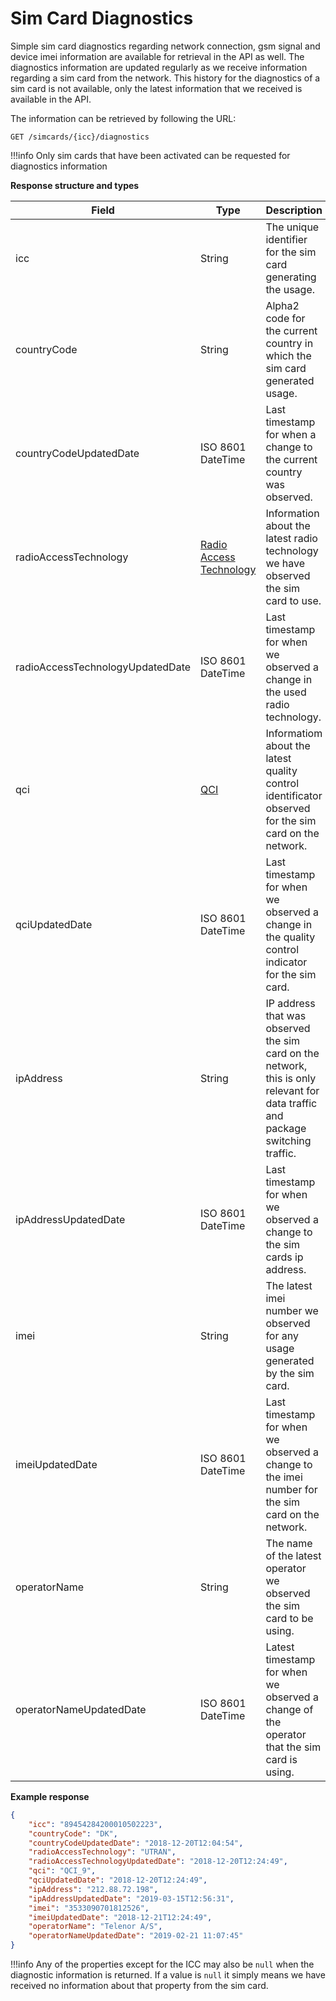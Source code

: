 # Sim Card Diagnostics

Simple sim card diagnostics regarding network connection, gsm signal and device imei information are available for retrieval in the API as well. 
The diagnostics information are updated regularly as we receive information regarding a sim card from the network. 
This history for the diagnostics of a sim card is not available, only the latest information that we received is available in the API.

The information can be retrieved by following the URL:

`GET /simcards/{icc}/diagnostics`

!!!info
    Only sim cards that have been activated can be requested for diagnostics information

**Response structure and types**

| Field                            | Type              | Description                                                                                                                     |
| -------------------------------- | ----------------- | ------------------------------------------------------------------------------------------------------------------------------- |
| icc                              | String            | The unique identifier for the sim card generating the usage.                                                                    |
| countryCode                      | String            | Alpha2 code for the current country in which the sim card generated usage.                                                      |
| countryCodeUpdatedDate           | ISO 8601 DateTime | Last timestamp for when a change to the current country was observed.                                                           |
| radioAccessTechnology            | [Radio Access Technology](/docs/general-information/data-types#RadioAccessTechnology)            | Information about the latest radio technology we have observed the sim card to use.                   |
| radioAccessTechnologyUpdatedDate | ISO 8601 DateTime | Last timestamp for when we observed a change in the used radio technology.                                                      |
| qci                              | [QCI](/docs/general-information/data-types#QCI)            | Informatiom about the latest quality control identificator observed for the sim card on the network.                            |
| qciUpdatedDate                   | ISO 8601 DateTime | Last timestamp for when we observed a change in the quality control indicator for the sim card.                                 |
| ipAddress                        | String            | IP address that was observed the sim card on the network, this is only relevant for data traffic and package switching traffic. |
| ipAddressUpdatedDate             | ISO 8601 DateTime | Last timestamp for when we observed a change to the sim cards ip address.                                                       |
| imei                             | String            | The latest imei number we observed for any usage generated by the sim card.                                                     |
| imeiUpdatedDate                  | ISO 8601 DateTime | Last timestamp for when we observed a change to the imei number for the sim card on the network.                                |
| operatorName                     | String            | The name of the latest operator we observed the sim card to be using.                                                           |
| operatorNameUpdatedDate          | ISO 8601 DateTime | Latest timestamp for when we observed a change of the operator that the sim card is using.                                      |

**Example response**

```json
{
    "icc": "89454284200010502223",
    "countryCode": "DK",
    "countryCodeUpdatedDate": "2018-12-20T12:04:54",
    "radioAccessTechnology": "UTRAN",
    "radioAccessTechnologyUpdatedDate": "2018-12-20T12:24:49",
    "qci": "QCI_9",
    "qciUpdatedDate": "2018-12-20T12:24:49",
    "ipAddress": "212.88.72.198",
    "ipAddressUpdatedDate": "2019-03-15T12:56:31",
    "imei": "3533090701812526",
    "imeiUpdatedDate": "2018-12-21T12:24:49",
    "operatorName": "Telenor A/S",
    "operatorNameUpdatedDate": "2019-02-21 11:07:45"
}
```

!!!info
    Any of the properties except for the ICC may also be `null` when the diagnostic information is returned. 
    If a value is `null` it simply means we have received no information about that property from the sim card.
